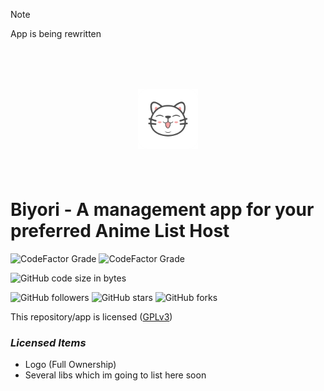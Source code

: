 > [!NOTE]
> App is being rewritten

<img src="Biyori/Assets/Logo/appIcon.png" height="96" style="display: block; margin: 80px auto" alt="Biyori Logo">

# Biyori - A management app for your preferred Anime List Host

![CodeFactor Grade](https://img.shields.io/codefactor/grade/github/Venipa/Biyori/master?label=Code%20Quality%20-%20%23master)
![CodeFactor Grade](https://img.shields.io/codefactor/grade/github/Venipa/Biyori/dev?label=Code%20Quality%20-%20%23dev)

![GitHub code size in bytes](https://img.shields.io/github/languages/code-size/Venipa/Biyori)

![GitHub followers](https://img.shields.io/github/followers/Venipa?label=Follow&style=social)
![GitHub stars](https://img.shields.io/github/stars/Venipa/Biyori?style=social)
![GitHub forks](https://img.shields.io/github/forks/Venipa/Biyori?label=Fork&style=social)

This repository/app is licensed ([GPLv3](https://github.com/Venipa/biyori/blob/master/LICENSE.md))


### _Licensed Items_
- Logo (Full Ownership)
- Several libs which im going to list here soon
